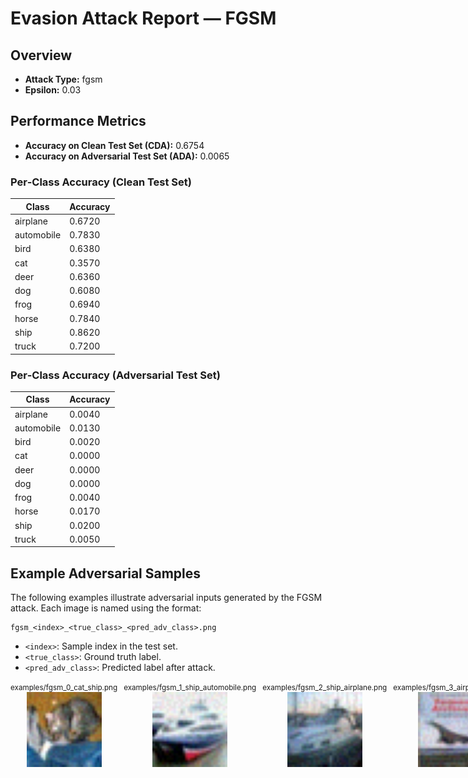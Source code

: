 # Evasion Attack Report — FGSM

## Overview

- **Attack Type:** fgsm
- **Epsilon:** 0.03

## Performance Metrics

- **Accuracy on Clean Test Set (CDA):** 0.6754
- **Accuracy on Adversarial Test Set (ADA):** 0.0065

### Per‑Class Accuracy (Clean Test Set)

| Class | Accuracy |
|-------|----------|
| airplane | 0.6720 |
| automobile | 0.7830 |
| bird | 0.6380 |
| cat | 0.3570 |
| deer | 0.6360 |
| dog | 0.6080 |
| frog | 0.6940 |
| horse | 0.7840 |
| ship | 0.8620 |
| truck | 0.7200 |

### Per‑Class Accuracy (Adversarial Test Set)

| Class | Accuracy |
|-------|----------|
| airplane | 0.0040 |
| automobile | 0.0130 |
| bird | 0.0020 |
| cat | 0.0000 |
| deer | 0.0000 |
| dog | 0.0000 |
| frog | 0.0040 |
| horse | 0.0170 |
| ship | 0.0200 |
| truck | 0.0050 |

## Example Adversarial Samples

The following examples illustrate adversarial inputs generated by the FGSM attack. Each image is named using the format:

```
fgsm_<index>_<true_class>_<pred_adv_class>.png
```
- `<index>`: Sample index in the test set.
- `<true_class>`: Ground truth label.
- `<pred_adv_class>`: Predicted label after attack.

<div style="display: flex; gap: 10px;">
<div style="text-align:center;"><small>examples/fgsm_0_cat_ship.png</small><br><img src="examples/fgsm_0_cat_ship.png" style="width: 120px;"></div>
<div style="text-align:center;"><small>examples/fgsm_1_ship_automobile.png</small><br><img src="examples/fgsm_1_ship_automobile.png" style="width: 120px;"></div>
<div style="text-align:center;"><small>examples/fgsm_2_ship_airplane.png</small><br><img src="examples/fgsm_2_ship_airplane.png" style="width: 120px;"></div>
<div style="text-align:center;"><small>examples/fgsm_3_airplane_ship.png</small><br><img src="examples/fgsm_3_airplane_ship.png" style="width: 120px;"></div>
<div style="text-align:center;"><small>examples/fgsm_4_frog_deer.png</small><br><img src="examples/fgsm_4_frog_deer.png" style="width: 120px;"></div>
</div>